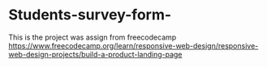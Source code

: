 # Students-survey-form-
This is the project was assign from freecodecamp https://www.freecodecamp.org/learn/responsive-web-design/responsive-web-design-projects/build-a-product-landing-page
